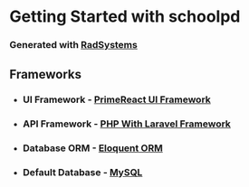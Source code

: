 # Getting Started with schoolpd

### Generated with [RadSystems](https://radsystems.io)

## Frameworks

- ### UI Framework - [PrimeReact UI Framework](https://primefaces.org/primevue)
- ### API Framework - [PHP With Laravel Framework](https://laravel.com)
- ### Database ORM - [Eloquent ORM](https://laravel.com/docs/5.0/eloquent)
- ### Default Database - [MySQL](https://www.mysql.com/)
